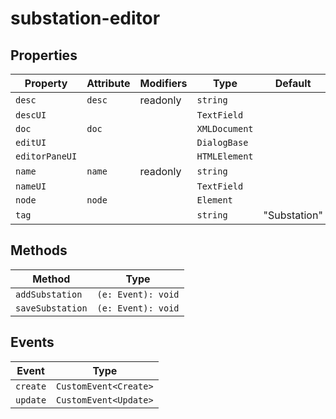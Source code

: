 # substation-editor

## Properties

| Property       | Attribute | Modifiers | Type          | Default      |
|----------------|-----------|-----------|---------------|--------------|
| `desc`         | `desc`    | readonly  | `string`      |              |
| `descUI`       |           |           | `TextField`   |              |
| `doc`          | `doc`     |           | `XMLDocument` |              |
| `editUI`       |           |           | `DialogBase`  |              |
| `editorPaneUI` |           |           | `HTMLElement` |              |
| `name`         | `name`    | readonly  | `string`      |              |
| `nameUI`       |           |           | `TextField`   |              |
| `node`         | `node`    |           | `Element`     |              |
| `tag`          |           |           | `string`      | "Substation" |

## Methods

| Method           | Type               |
|------------------|--------------------|
| `addSubstation`  | `(e: Event): void` |
| `saveSubstation` | `(e: Event): void` |

## Events

| Event    | Type                  |
|----------|-----------------------|
| `create` | `CustomEvent<Create>` |
| `update` | `CustomEvent<Update>` |
